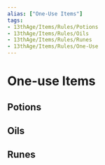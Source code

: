 ```yaml
---
alias: ["One-Use Items"]
tags: 
- 13thAge/Items/Rules/Potions
- 13thAge/Items/Rules/Oils
- 13thAge/Items/Rules/Runes
- 13thAge/Items/Rules/One-Use
---
```

# One-use Items

## Potions

## Oils

## Runes
